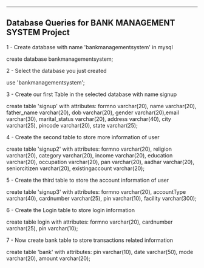 ----------------------------------------------------
Database Queries for BANK MANAGEMENT SYSTEM Project
----------------------------------------------------

1 - Create database with name 'bankmanagementsystem' in mysql

create database bankmanagementsystem;

2 - Select the database you just created

use 'bankmanagementsystem';

3 - Create our first Table in the selected database with name signup

create table 'signup' with attributes:
formno varchar(20), name varchar(20), father_name varchar(20), dob varchar(20), gender varchar(20),email varchar(30),
marital_status varchar(20), address varchar(40), city varchar(25), pincode varchar(20), state varchar(25);

4 - Create the second table to store more information of user

create table 'signup2' with attributes:
formno varchar(20), religion varchar(20), category varchar(20), income varchar(20), education varchar(20),
occupation varchar(20), pan varchar(20), aadhar varchar(20), seniorcitizen varchar(20), existingaccount varchar(20);

5 - Create the third table to store the account information of user

create table 'signup3' with attributes:
formno varchar(20), accountType varchar(40), cardnumber varchar(25), pin varchar(10), facility varchar(300);

6 - Create the Login table to store login information

create table login with attributes:
formno varchar(20), cardnumber varchar(25), pin varchar(10);

7 - Now create bank table to store transactions related information 

create table 'bank' with attributes:
pin varchar(10), date varchar(50), mode varchar(20), amount varchar(20);



